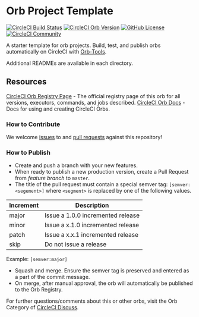 # Orb Project Template

[![CircleCI Build Status](https://circleci.com/gh/thinkalpha/nvs-orb.svg?style=shield "CircleCI Build Status")](https://circleci.com/gh/thinkalpha/nvs-orb) [![CircleCI Orb Version](https://img.shields.io/badge/endpoint.svg?url=https://badges.circleci.io/orb/thinkalpha/nvs-orb)](https://circleci.com/orbs/registry/orb/thinkalpha/nvs-orb) [![GitHub License](https://img.shields.io/badge/license-MIT-lightgrey.svg)](https://raw.githubusercontent.com/thinkalpha/nvs-orb/master/LICENSE) [![CircleCI Community](https://img.shields.io/badge/community-CircleCI%20Discuss-343434.svg)](https://discuss.circleci.com/c/ecosystem/orbs)



A starter template for orb projects. Build, test, and publish orbs automatically on CircleCI with [Orb-Tools](https://circleci.com/orbs/registry/orb/circleci/orb-tools).

Additional READMEs are available in each directory.



## Resources

[CircleCI Orb Registry Page](https://circleci.com/orbs/registry/orb/thinkalpha/nvs-orb) - The official registry page of this orb for all versions, executors, commands, and jobs described.
[CircleCI Orb Docs](https://circleci.com/docs/2.0/orb-intro/#section=configuration) - Docs for using and creating CircleCI Orbs.

### How to Contribute

We welcome [issues](https://github.com/thinkalpha/nvs-orb/issues) to and [pull requests](https://github.com/thinkalpha/nvs-orb/pulls) against this repository!

### How to Publish
* Create and push a branch with your new features.
* When ready to publish a new production version, create a Pull Request from _feature branch_ to `master`.
* The title of the pull request must contain a special semver tag: `[semver:<segement>]` where `<segment>` is replaced by one of the following values.

| Increment | Description|
| ----------| -----------|
| major     | Issue a 1.0.0 incremented release|
| minor     | Issue a x.1.0 incremented release|
| patch     | Issue a x.x.1 incremented release|
| skip      | Do not issue a release|

Example: `[semver:major]`

* Squash and merge. Ensure the semver tag is preserved and entered as a part of the commit message.
* On merge, after manual approval, the orb will automatically be published to the Orb Registry.


For further questions/comments about this or other orbs, visit the Orb Category of [CircleCI Discuss](https://discuss.circleci.com/c/orbs).

